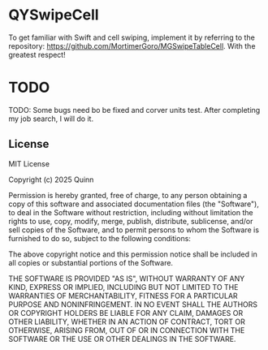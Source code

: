 # QYSwipeCell

To get familiar with Swift and cell swiping, implement it by referring to the repository: https://github.com/MortimerGoro/MGSwipeTableCell. With the greatest respect!

# TODO
TODO: Some bugs need bo be fixed and corver units test. After completing my job search, I will do it.

## License
MIT License

Copyright (c) 2025 Quinn

Permission is hereby granted, free of charge, to any person obtaining a copy
of this software and associated documentation files (the "Software"), to deal
in the Software without restriction, including without limitation the rights
to use, copy, modify, merge, publish, distribute, sublicense, and/or sell
copies of the Software, and to permit persons to whom the Software is
furnished to do so, subject to the following conditions:

The above copyright notice and this permission notice shall be included in all
copies or substantial portions of the Software.

THE SOFTWARE IS PROVIDED "AS IS", WITHOUT WARRANTY OF ANY KIND, EXPRESS OR
IMPLIED, INCLUDING BUT NOT LIMITED TO THE WARRANTIES OF MERCHANTABILITY,
FITNESS FOR A PARTICULAR PURPOSE AND NONINFRINGEMENT. IN NO EVENT SHALL THE
AUTHORS OR COPYRIGHT HOLDERS BE LIABLE FOR ANY CLAIM, DAMAGES OR OTHER
LIABILITY, WHETHER IN AN ACTION OF CONTRACT, TORT OR OTHERWISE, ARISING FROM,
OUT OF OR IN CONNECTION WITH THE SOFTWARE OR THE USE OR OTHER DEALINGS IN THE
SOFTWARE.
